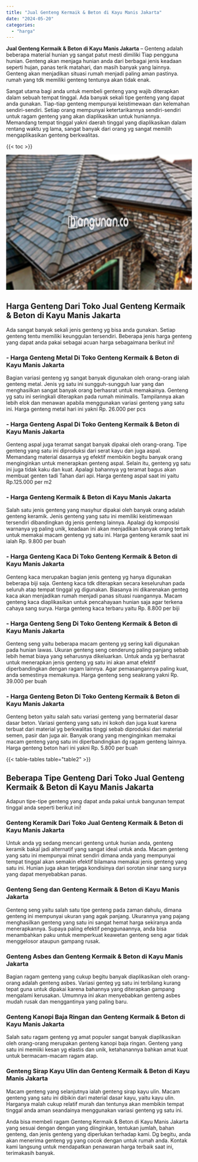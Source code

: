 ```yaml
---
title: "Jual Genteng Kermaik & Beton di Kayu Manis Jakarta"
date: "2024-05-20"
categories: 
  - "harga"
---
```


**Jual Genteng Kermaik & Beton di Kayu Manis Jakarta** – Genteng adalah beberapa material hunian yg sangat patut mesti dimiliki Tiap pengguna hunian. Genteng akan menjaga hunian anda dari berbagai jenis keadaan seperti hujan, panas terik matahari, dan masih banyak yang lainnya. Genteng akan menjadikan situasi rumah menjadi paling aman pastinya. rumah yang tdk memiliki genteng tentunya akan tidak enak.

Sangat utama bagi anda untuk membeli genteng yang wajib diterapkan dalam sebuah tempat tinggal. Ada banyak sekali tipe genteng yang dapat anda gunakan. Tiap-tiap genteng mempunyai keistimewaan dan kelemahan sendiri-sendiri. Setiap orang mempunyai ketertarikannya sendiri-sendiri untuk ragam genteng yang akan diaplikasikan untuk huniannya. Memandang tempat tinggal yakni daerah tinggal yang diaplikasikan dalam rentang waktu yg lama, sangat banyak dari orang yg sangat memilih mengaplikasikan genteng berkwalitas.

{{< toc >}}

![Jual Genteng Kermaik & Beton di Kayu Manis Jakarta](/images/genteng-minimalis-murah19.png)

## Harga Genteng Dari Toko Jual Genteng Kermaik & Beton di Kayu Manis Jakarta

Ada sangat banyak sekali jenis genteng yg bisa anda gunakan. Setiap genteng tentu memiliki keunggulan tersendiri. Beberapa jenis harga genteng yang dapat anda pakai sebagai acuan harga sebagaimana berikut ini!

### \- Harga Genteng Metal Di Toko Genteng Kermaik & Beton di Kayu Manis Jakarta

Bagian variasi genteng yg sangat banyak digunakan oleh orang-orang ialah genteng metal. Jenis yg satu ini sungguh-sungguh luar yang dan menghasilkan sangat banyak orang berhasrat untuk memakainya. Genteng yg satu ini seringkali diterapkan pada rumah minimalis. Tampilannya akan lebih elok dan menawan apabila menggunakan variasi genteng yang satu ini. Harga genteng metal hari ini yakni Rp. 26.000 per pcs

### \- Harga Genteng Aspal Di Toko Genteng Kermaik & Beton di Kayu Manis Jakarta

Genteng aspal juga teramat sangat banyak dipakai oleh orang-orang. Tipe genteng yang satu ini diproduksi dari serat kayu dan juga aspal. Memandang material dasarnya yg efektif membikin begitu banyak orang menginginkan untuk menerapkan genteng aspal. Selain itu, genteng yg satu ini juga tidak kaku dan kuat. Apalagi bahannya yg teramat bagus akan membuat genten tadi Tahan dari api. Harga genteng aspal saat ini yaitu Rp.125.000 per m2

### \- Harga Genteng Kermaik & Beton di Kayu Manis Jakarta

Salah satu jenis genteng yang masyhur dipakai oleh banyak orang adalah genteng keramik. Jenis genteng yang satu ini memiliki keistimewaan tersendiri dibandingkan dg jenis genteng lainnya. Apalagi dg komposisi warnanya yg paling unik, keadaan ini akan menjadikan banyak orang tertaik untuk memakai macam genteng yg satu ini. Harga genteng keramik saat ini ialah Rp. 9.800 per buah

### \- Harga Genteng Kaca Di Toko Genteng Kermaik & Beton di Kayu Manis Jakarta

Genteng kaca merupakan bagian jenis genteng yg hanya digunakan beberapa biji saja. Genteng kaca tdk diterapkan secara keseluruhan pada seluruh atap tempat tinggal yg digunakan. Biasanya ini dikarenakan genteg kaca akan menjadikan rumah menjadi panas situasi ruangannya. Macam genteng kaca diaplikasikan untuk pencahayaan hunian saja agar terkena cahaya sang surya. Harga genteng kaca terbaru yaitu Rp. 8.800 per biji

### \- Harga Genteng Seng Di Toko Genteng Kermaik & Beton di Kayu Manis Jakarta

Genteng seng yaitu beberapa macam genteng yg sering kali digunakan pada hunian lawas. Ukuran genteng seng cenderung paling panjang sebab lebih hemat biaya yang seharusnya dikeluarkan. Untuk anda yg berhasrat untuk menerapkan jenis genteng yg satu ini akan amat efektif diperbandingkan dengan ragam lainnya. Agar pemasangannya paling kuat, anda semestinya memakunya. Harga genteng seng seakrang yakni Rp. 39.000 per buah

### \- Harga Genteng Beton Di Toko Genteng Kermaik & Beton di Kayu Manis Jakarta

Genteng beton yaitu salah satu variasi genteng yang bermaterial dasar dasar beton. Variasi genteng yang satu ini kokoh dan juga kuat karena terbuat dari material yg berkwalitas tinggi sebab diproduksi dari material semen, pasir dan juga air. Banyak orang yang menginginkan memakai macam genteng yang satu ini diperbandingkan dg ragam genteng lainnya. Harga genteng beton hari ini yakni Rp. 5.800 per buah

{{< table-tables table="table2" >}}

## Beberapa Tipe Genteng Dari Toko Jual Genteng Kermaik & Beton di Kayu Manis Jakarta

Adapun tipe-tipe genteng yang dapat anda pakai untuk bangunan tempat tinggal anda seperti berikut ini!

### Genteng Keramik Dari Toko Jual Genteng Kermaik & Beton di Kayu Manis Jakarta

Untuk anda yg sedang mencari genteng untuk hunian anda, genteng keramik bakal jadi alternatif yang sangat ideal untuk anda. Macam genteng yang satu ini mempunyai minat sendiri dimana anda yang mempunyai tempat tinggal akan semakin efektif bilamana memakai jenis genteng yang satu ini. Hunian juga akan terjaga kondisinya dari sorotan sinar sang surya yang dapat menyebabkan panas.

### Genteng Seng dan Genteng Kermaik & Beton di Kayu Manis Jakarta

Genteng seng yaitu salah satu tipe genteng pada zaman dahulu, dimana genteng ini mempunyai ukuran yang agak panjang. Ukurannya yang pajang menghasilkan genteng yang satu ini sangat hemat harga sekiranya anda menerapkannya. Supaya paling efektif penggunaannya, anda bisa menambahkan paku untuk memperkuat keawetan genteng seng agar tidak menggelosor ataupun gampang rusak.

### Genteng Asbes dan Genteng Kermaik & Beton di Kayu Manis Jakarta

Bagian ragam genteng yang cukup begitu banyak diaplikasikan oleh orang-orang adalah genteng asbes. Variasi genteg yg satu ini terbilang kurang tepat guna untuk dipakai karena bahannya yang diterapkan gampang mengalami kerusakan. Umumnya ini akan menyebabkan genteng asbes mudah rusak dan menggantinya yang paling baru.

### Genteng Kanopi Baja Ringan dan Genteng Kermaik & Beton di Kayu Manis Jakarta

Salah satu ragam genteng yg amat populer sangat banyak diaplikasikan oleh orang-orang merupakan genteng kanopi baja ringan. Genteng yang satu ini memiiki kesan yg elastis dan unik, ketahanannya bahkan amat kuat untuk bermacam-macam ragam atap.

### Genteng Sirap Kayu Ulin dan Genteng Kermaik & Beton di Kayu Manis Jakarta

Macam genteng yang selanjutnya ialah genteng sirap kayu ulin. Macam genteng yang satu ini dibikin dari material dasar kayu, yaitu kayu ulin. Harganya malah cukup relatif murah dan tentunya akan membikin tempat tinggal anda aman seandainya menggunakan variasi genteng yg satu ini.

Anda bisa membeli ragam Genteng Kermaik & Beton di Kayu Manis Jakarta yang sesuai dengan dengan yang diinginkan, tentukan jumlah, bahan genteng, dan jenis genteng yang diperlukan terhadap kami. Dg begitu, anda akan menerima genteng yg yang cocok dengan untuk rumah anda. Kontak kami langsung untuk mendapatkan penawaran harga terbaik saat ini, terimakasih banyak.
